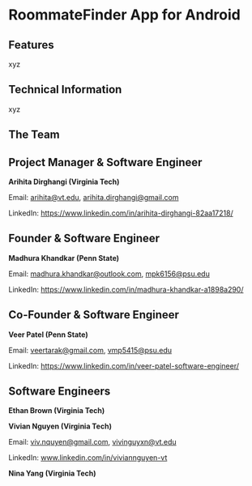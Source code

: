 # RoommateFinder App for Android

## Features
xyz

## Technical Information
xyz

## The Team


## Project Manager & Software Engineer
**Arihita Dirghangi (Virginia Tech)** 

Email: arihita@vt.edu, arihita.dirghangi@gmail.com

LinkedIn: https://www.linkedin.com/in/arihita-dirghangi-82aa17218/ 

## Founder & Software Engineer 
**Madhura Khandkar (Penn State)**

Email: madhura.khandkar@outlook.com, mpk6156@psu.edu 

LinkedIn: https://www.linkedin.com/in/madhura-khandkar-a1898a290/ 


## Co-Founder & Software Engineer 
**Veer Patel (Penn State)**

Email: veertarak@gmail.com, vmp5415@psu.edu

LinkedIn: https://www.linkedin.com/in/veer-patel-software-engineer/


## Software Engineers

**Ethan Brown (Virginia Tech)**

**Vivian Nguyen (Virginia Tech)**

Email: viv.nquyen@gmail.com, vivinguyxn@vt.edu

LinkedIn: www.linkedin.com/in/viviannguyen-vt

**Nina Yang (Virginia Tech)**
